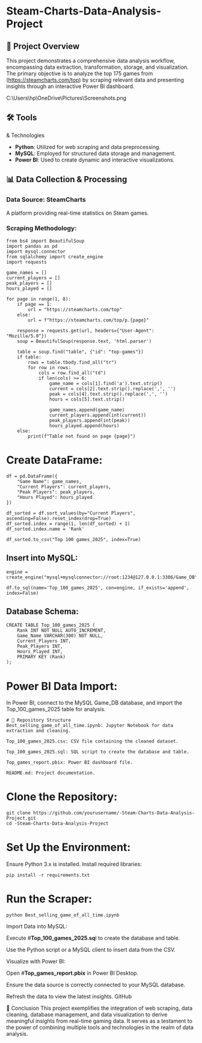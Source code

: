 # Steam-Charts-Data-Analysis-Project

## 📌 Project Overview
This project demonstrates a comprehensive data analysis workflow, encompassing data extraction, transformation, storage, and visualization. 
The primary objective is to analyze the top 175 games from (https://steamcharts.com/top) by scraping relevant data and presenting insights through an interactive Power BI dashboard.

C:\Users\hp\OneDrive\Pictures\Screenshots.png
 
## 🛠️ Tools 
& Technologies
- **Python**: Utilized for web scraping and data preprocessing.
- **MySQL**: Employed for structured data storage and management.
- **Power BI**: Used to create dynamic and interactive visualizations.

## 📊 Data Collection & Processing
### Data Source: SteamCharts
A platform providing real-time statistics on Steam games.

### Scraping Methodology:
```
from bs4 import BeautifulSoup
import pandas as pd
import mysql.connector
from sqlalchemy import create_engine
import requests

game_names = []
current_players = []
peak_players = []
hours_played = []

for page in range(1, 8):
    if page == 1:
        url = "https://steamcharts.com/top"
    else:
        url = f"https://steamcharts.com/top/p.{page}"

    response = requests.get(url, headers={"User-Agent": "Mozilla/5.0"})
    soup = BeautifulSoup(response.text, 'html.parser')

    table = soup.find("table", {"id": "top-games"})
    if table:
        rows = table.tbody.find_all("tr")
        for row in rows:
            cols = row.find_all("td")
            if len(cols) >= 6:
                game_name = cols[1].find('a').text.strip()
                current = cols[2].text.strip().replace(',', '')
                peak = cols[4].text.strip().replace(',', '')
                hours = cols[5].text.strip()

                game_names.append(game_name)
                current_players.append(int(current))
                peak_players.append(int(peak))
                hours_played.append(hours)
    else:
        print(f"Table not found on page {page}")
```
#  Create DataFrame:
```
df = pd.DataFrame({
    "Game Name": game_names,
    "Current Players": current_players,
    "Peak Players": peak_players,
    "Hours Played": hours_played
})

df_sorted = df.sort_values(by="Current Players", ascending=False).reset_index(drop=True)
df_sorted.index = range(1, len(df_sorted) + 1)
df_sorted.index.name = 'Rank'

df_sorted.to_csv("Top 100 games_2025", index=True)

```
## Insert into MySQL:
```
engine = create_engine("mysql+mysqlconnector://root:1234@127.0.0.1:3306/Game_DB")

df.to_sql(name='Top_100_games_2025', con=engine, if_exists='append', index=False)
```
## Database Schema:
```
CREATE TABLE Top_100_games_2025 (
    Rank INT NOT NULL AUTO_INCREMENT,
    Game_Name VARCHAR(300) NOT NULL,
    Current_Players INT,
    Peak_Players INT,
    Hours_Played INT,
    PRIMARY KEY (Rank)
);

```
# Power BI Data Import:
In Power BI, connect to the MySQL Game_DB database, and import the Top_100_games_2025 table for analysis.

```
# 📁 Repository Structure
Best_selling_game_of_all_time.ipynb: Jupyter Notebook for data extraction and cleaning.

Top_100_games_2025.csv: CSV file containing the cleaned dataset.

Top_100_games_2025.sql: SQL script to create the database and table.

Top_games_report.pbix: Power BI dashboard file.

README.md: Project documentation.

```
# Clone the Repository:
```
git clone https://github.com/yourusername/-Steam-Charts-Data-Analysis-Project.git
cd -Steam-Charts-Data-Analysis-Project
```
# Set Up the Environment:

Ensure Python 3.x is installed.
Install required libraries:
```
pip install -r requirements.txt
```
# Run the Scraper:
```
python Best_selling_game_of_all_time.ipynb

```
Import Data into MySQL:

Execute #**Top_100_games_2025.sq**l to create the database and table.

Use the Python script or a MySQL client to insert data from the CSV.​

Visualize with Power BI:

Open #**Top_games_report.pbix** in Power BI Desktop.

Ensure the data source is correctly connected to your MySQL database.

Refresh the data to view the latest insights.​
GitHub

📌 Conclusion
This project exemplifies the integration of web scraping, data cleaning, database management, and data visualization to derive meaningful insights from real-time gaming data. It serves as a testament to the power of combining multiple tools and technologies in the realm of data analysis.​







